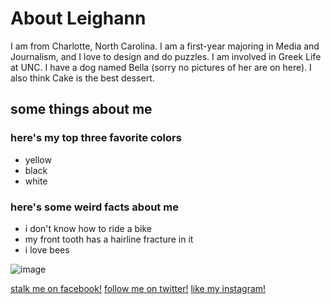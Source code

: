   <body data-gr-c-s-loaded="true">
    <h1> <strong> About Leighann </strong> </h1>
    <p> I am from Charlotte, North Carolina. I am a first-year majoring in Media and Journalism, and I love to design and do puzzles. I am involved in Greek Life at UNC. I have a dog named Bella (sorry no pictures of her are on here). I also think Cake is the best dessert. </p>

 <h2>some things about me</h2>
    <h3>here's my top three favorite colors</h3>
    <ul>
      <li>yellow</li>
      <li>black</li>
      <li>white</li>
    </ul>
    <h3>here's some weird facts about me</h3>
    <ul>
      <li>i don't know how to ride a bike</li>
      <li>my front tooth has a hairline fracture in it </li>
      <li>i love bees</li>
    </ul>

![image](https://user-images.githubusercontent.com/57735217/68818763-fc1c8080-0653-11ea-8637-a2a5db2d1c2e.png)

   <a href="https://www.facebook.com/leighann.vinesett3?ref=bookmarks">stalk me on facebook!</a>
   <a href="https://www.twitter.com/leighxnn?ref=bookmarks">follow me on twitter!</a>
   <a href="https://www.instagram.com/leighxnn?ref=bookmarks">like my instagram!</a>


 
